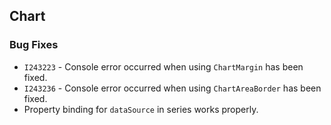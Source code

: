 ## Chart

### Bug Fixes

- `I243223` - Console error occurred when using `ChartMargin` has been fixed.
- `I243236` - Console error occurred when using `ChartAreaBorder` has been fixed.
- Property binding for `dataSource` in series works properly.
